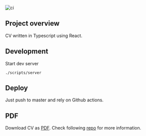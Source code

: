 ![ci](https://github.com/stsh89/cv/workflows/ci/badge.svg)

## Project overview

CV written in Typescript using React.

## Development

Start dev server

```
./scripts/server
```

## Deploy

Just push to master and rely on Github actions.

## PDF

Download CV as [PDF](https://url-to-pdf-api.herokuapp.com/api/render?url=https://stsh89.github.io/cv/&emulateScreenMedia=false). Check following [repo](https://github.com/alvarcarto/url-to-pdf-api) for more information.
